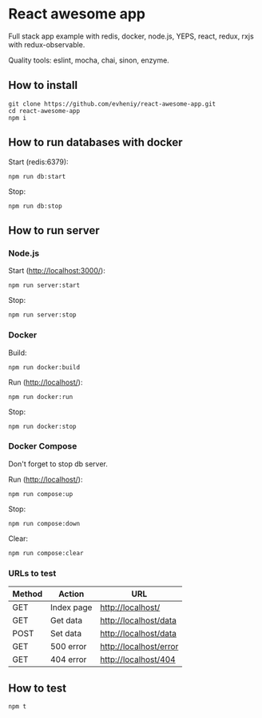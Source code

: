 # React awesome app

Full stack app example with redis, docker, node.js, YEPS, react, redux, rxjs with redux-observable.

Quality tools: eslint, mocha, chai, sinon, enzyme.

## How to install

    git clone https://github.com/evheniy/react-awesome-app.git
    cd react-awesome-app
    npm i
    
## How to run databases with docker

Start (redis:6379):
    
    npm run db:start
    
Stop:

    npm run db:stop
    
## How to run server 

### Node.js

Start ([http://localhost:3000/](http://localhost:3000/)):

    npm run server:start
    
Stop:

    npm run server:stop
    
### Docker

Build:

    npm run docker:build
    
Run ([http://localhost/](http://localhost/)):

    npm run docker:run

Stop:

    npm run docker:stop
    
### Docker Compose

Don't forget to stop db server.

Run ([http://localhost/](http://localhost/)):

    npm run compose:up
    
Stop:

    npm run compose:down

Clear:

    npm run compose:clear
    
### URLs to test

| Method | Action     | URL                                              |
|--------|------------|--------------------------------------------------|
|  GET   | Index page | [http://localhost/](http://localhost/)           |
|  GET   | Get data   | [http://localhost/data](http://localhost/data)   |
|  POST  | Set data   | [http://localhost/data](http://localhost/data)   |
|  GET   | 500 error  | [http://localhost/error](http://localhost/error) |
|  GET   | 404 error  | [http://localhost/404](http://localhost/404)     |


## How to test

    npm t

